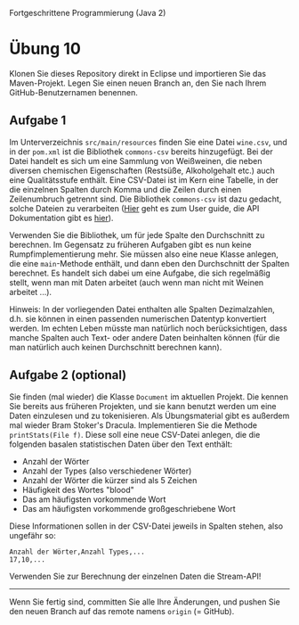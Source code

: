 Fortgeschrittene Programmierung (Java 2)


# Übung 10


Klonen Sie dieses Repository direkt in Eclipse und importieren Sie das Maven-Projekt. Legen Sie einen neuen Branch an, den Sie nach Ihrem GitHub-Benutzernamen benennen.


## Aufgabe 1
Im Unterverzeichnis `src/main/resources` finden Sie eine Datei `wine.csv`, und in der `pom.xml` ist die Bibliothek `commons-csv` bereits hinzugefügt. Bei der Datei handelt es sich um eine Sammlung von Weißweinen, die neben diversen chemischen Eigenschaften (Restsüße, Alkoholgehalt etc.) auch eine Qualitätsstufe enthält. Eine CSV-Datei ist im Kern eine Tabelle, in der die einzelnen Spalten durch Komma und die Zeilen durch einen Zeilenumbruch getrennt sind. Die Bibliothek `commons-csv` ist dazu gedacht, solche Dateien zu verarbeiten ([Hier](https://commons.apache.org/proper/commons-csv/user-guide.html) geht es zum User guide, die API Dokumentation gibt es [hier](https://commons.apache.org/proper/commons-csv/apidocs/index.html)). 

Verwenden Sie die Bibliothek, um für jede Spalte den Durchschnitt zu berechnen. Im Gegensatz zu früheren Aufgaben gibt es nun keine Rumpfimplementierung mehr. Sie müssen also eine neue Klasse anlegen, die eine `main`-Methode enthält, und dann eben den Durchschnitt der Spalten berechnet. Es handelt sich dabei um eine Aufgabe, die sich regelmäßig stellt, wenn man mit Daten arbeitet (auch wenn man nicht mit Weinen arbeitet ...).

Hinweis: In der vorliegenden Datei enthalten alle Spalten Dezimalzahlen, d.h. sie können in einen passenden numerischen Datentyp konvertiert werden. Im echten Leben müsste man natürlich noch berücksichtigen, dass manche  Spalten auch Text- oder andere Daten beinhalten können (für die man natürlich auch keinen Durchschnitt berechnen kann).

## Aufgabe 2 (optional)

Sie finden (mal wieder) die Klasse `Document` im aktuellen Projekt. Die kennen Sie bereits aus früheren Projekten, und sie kann benutzt werden um eine Daten einzulesen und zu tokenisieren. Als Übungsmaterial gibt es außerdem mal wieder Bram Stoker's Dracula. Implementieren Sie die Methode `printStats(File f)`. Diese soll eine neue CSV-Datei anlegen, die die folgenden basalen statistischen Daten über den Text enthält:

- Anzahl der Wörter
- Anzahl der Types (also verschiedener Wörter)
- Anzahl der Wörter die kürzer sind als 5 Zeichen
- Häufigkeit des Wortes "blood"
- Das am häufigsten vorkommende Wort
- Das am häufigsten vorkommende großgeschriebene Wort

Diese Informationen sollen in der CSV-Datei jeweils in Spalten stehen, also ungefähr so:

```
Anzahl der Wörter,Anzahl Types,...
17,10,...
```

Verwenden Sie zur Berechnung der einzelnen Daten die Stream-API!

----

Wenn Sie fertig sind, committen Sie alle Ihre Änderungen, und pushen Sie den neuen Branch auf das remote namens `origin` (= GitHub). 